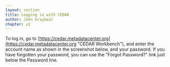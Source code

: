 ```yaml
---
layout: section
title: Logging in with CEDAR
author: John Graybeal
chapter: a1
---
```


To log in, go to [https://cedar.metadatacenter.org](https://cedar.metadatacenter.org "CEDAR Workbench"), and enter the account name as shown in the screenshot below, and your password. If you have forgotten your password, you can use the "Forgot Password?" link just below the Password line.

